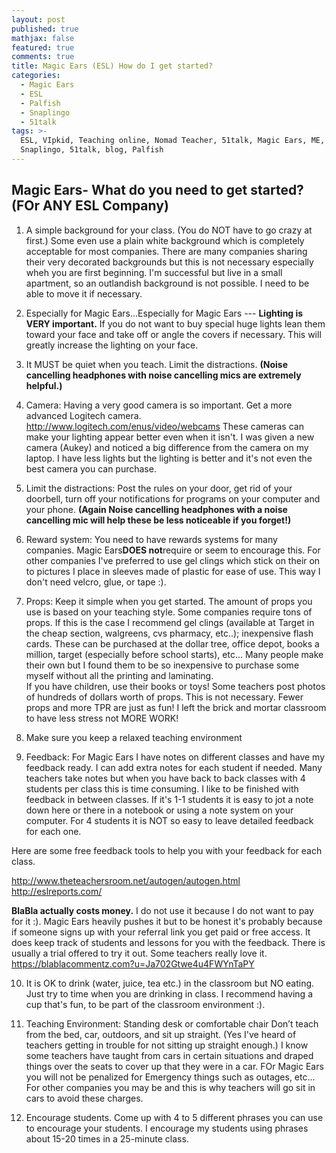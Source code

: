 ```yaml
---
layout: post
published: true
mathjax: false
featured: true
comments: true
title: Magic Ears (ESL) How do I get started?
categories:
  - Magic Ears
  - ESL
  - Palfish
  - Snaplingo
  - 51talk
tags: >-
  ESL, VIpkid, Teaching online, Nomad Teacher, 51talk, Magic Ears, ME,
  Snaplingo, 51talk, blog, Palfish
---
```

## Magic Ears- What do you need to get started? (FOr ANY ESL Company)

1. A simple background for your class. (You do NOT have to go crazy at first.)  Some even use a plain white background which is completely acceptable for most companies.  There are many companies sharing their very decorated backgrounds but this is not necessary especially wheh you are first beginning. I'm successful but live in a small apartment, so an outlandish background is not possible. I need to be able to move it if necessary.

2. Especially for Magic Ears...Especially for Magic Ears --- **Lighting is VERY important.**  If you do not want to buy special huge lights lean them toward your face and take off or angle the covers if necessary.  This will greatly increase the lighting on your face.

3. It MUST be quiet when you teach. Limit the distractions. **(Noise cancelling headphones with noise cancelling mics are extremely helpful.)**

4. Camera: Having a very good camera is so important. Get a more
advanced Logitech camera. http://www.logitech.com/enus/video/webcams  These cameras can make your lighting appear better even when it isn't.  I was given a new camera (Aukey) and noticed a big difference from the camera on my laptop.  I have less lights but the lighting is better and it's not even the best camera you can purchase.

5. Limit the distractions: Post the rules on your door, get rid of your
doorbell, turn off your notifications for programs on your computer
and your phone. **(Again Noise cancelling headphones with a noise cancelling mic will help these be less noticeable if you forget!)**

6. Reward system: You need to have rewards systems for many companies.  Magic Ears**DOES not**require or seem to encourage this.  For other companies I've preferred to use gel clings which stick on their on to pictures I place in sleeves made of plastic for ease of use. This way I don't need velcro, glue, or tape :).

7. Props: Keep it simple when you get started. The amount of props you
use is based on your teaching style.  Some companies require tons of props.  If this is the case I recommend gel clings (available at Target in the cheap section, walgreens, cvs pharmacy, etc..); inexpensive flash cards.  These can be purchased at the dollar tree, office depot, books a million, target (especially before school starts), etc...  Many people make their own but I found them to be so inexpensive to purchase some myself without all the printing and laminating.  
If you have children, use their books or toys!  Some teachers post photos of hundreds of dollars worth of props.  This is not necessary. Fewer props and more TPR are just as fun!  I left the brick and mortar classroom to have less stress not MORE WORK!

8. Make sure you keep a relaxed teaching environment

9. Feedback: For Magic Ears I have notes on different classes and have my feedback ready.  I can add extra notes for each student if needed.  Many teachers take notes but when you have back to back classes with 4 students per class this is time consuming.  I like to be finished with feedback in between classes.  If it's 1-1 students it is easy to jot a note down here or there in a notebook or using a note system on your computer. For 4 students it is NOT so easy to leave detailed feedback for each one.

Here are some free feedback tools to help you with your feedback for each class.

http://www.theteachersroom.net/autogen/autogen.html
http://eslreports.com/

**BlaBla actually costs money.**  I do not use it because I do not want to pay for it :).  Magic Ears heavily pushes it but to be honest it's probably because if someone signs up with your referral link you get paid or free access.  It does keep track of students and lessons for you with the feedback.  There is usually a trial offered to try it out.  Some teachers really love it.
https://blablacommentz.com?u=Ja702Gtwe4u4FWYnTaPY

10. It is OK to drink (water, juice, tea etc.) in the classroom but
 NO eating. Just try to time when you are drinking in class.  I recommend having a cup that's fun, to be part of the classroom environment :).
 
11. Teaching Environment: Standing desk or comfortable chair Don’t teach from the bed, car, outdoors, and sit up straight.  (Yes I've heard of teachers getting in trouble for not sitting up straight enough.) I know some teachers have taught from cars in certain situations and draped things over the seats to cover up that they were in a car.  FOr Magic Ears you will not be penalized for Emergency things such as outages, etc...  For other companies you may be and this is why teachers will go sit in cars to avoid these charges.

12. Encourage students. Come up with 4 to 5 different phrases
 you can use to encourage your students. I encourage my
 students using phrases about 15-20 times in a 25-minute class. 
